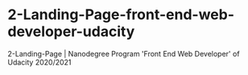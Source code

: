 # 2-Landing-Page-front-end-web-developer-udacity
2-Landing-Page | Nanodegree Program 'Front End Web Developer' of Udacity 2020/2021
